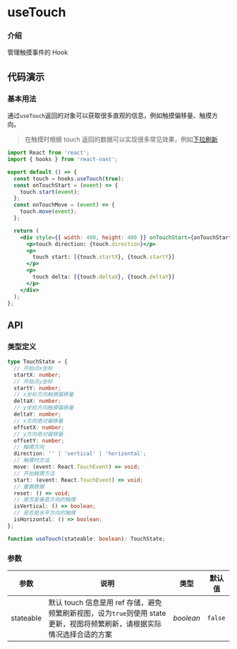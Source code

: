 # useTouch

### 介绍

管理触摸事件的 Hook

## 代码演示

### 基本用法

通过`useTouch`返回的对象可以获取很多直观的信息，例如触摸偏移量、触摸方向。

> 在触摸时根据 touch 返回的数据可以实现很多常见效果，例如[下拉刷新](https://github.com/3lang3/react-vant/blob/main/packages/react-vant/src/pull-refresh/PullRefresh.tsx#L145-L168)

```jsx | pure
import React from 'react';
import { hooks } from 'react-vant';

export default () => {
  const touch = hooks.useTouch(true);
  const onTouchStart = (event) => {
    touch.start(event);
  };
  const onTouchMove = (event) => {
    touch.move(event);
  };

  return (
    <div style={{ width: 400, height: 400 }} onTouchStart={onTouchStart} onTouchMove={onTouchMove}>
      <p>touch direction: {touch.direction}</p>
      <p>
        touch start: [{touch.startX}, {touch.startY}]
      </p>
      <p>
        touch delta: [{touch.deltaX}, {touch.deltaY}]
      </p>
    </div>
  );
};
```

## API

### 类型定义

```ts
type TouchState = {
  // 开始点x坐标
  startX: number;
  // 开始点y坐标
  startY: number;
  // x坐标方向触摸偏移量
  deltaX: number;
  // y坐标方向触摸偏移量
  deltaY: number;
  // x方向绝对偏移量
  offsetX: number;
  // y方向绝对偏移量
  offsetY: number;
  // 触摸方向
  direction: '' | 'vertical' | 'horizontal';
  // 触摸时方法
  move: (event: React.TouchEvent) => void;
  // 开始触摸方法
  start: (event: React.TouchEvent) => void;
  // 重置数据
  reset: () => void;
  // 是否是垂直方向的触摸
  isVertical: () => boolean;
  // 是否是水平方向的触摸
  isHorizontal: () => boolean;
};

function useTouch(stateable: boolean): TouchState;
```

### 参数

| 参数 | 说明 | 类型 | 默认值 |
| --- | --- | --- | --- |
| stateable | 默认 touch 信息是用 ref 存储，避免频繁刷新视图，设为`true`则使用 state 更新，视图将频繁刷新，请根据实际情况选择合适的方案 | _boolean_ | `false` |
